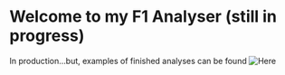 # Welcome to my F1 Analyser (still in progress)

In production...but, examples of finished analyses can be found ![Here](/F1Analyser/data/images_for_sending/)